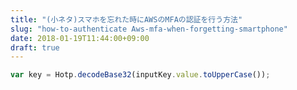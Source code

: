 ```yaml
---
title: "(小ネタ)スマホを忘れた時にAWSのMFAの認証を行う方法"
slug: "how-to-authenticate Aws-mfa-when-forgetting-smartphone"
date: 2018-01-19T11:44:00+09:00
draft: true
---
```


```javascript
var key = Hotp.decodeBase32(inputKey.value.toUpperCase());
```

